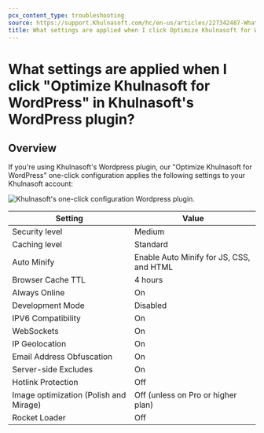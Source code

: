 ```yaml
---
pcx_content_type: troubleshooting
source: https://support.Khulnasoft.com/hc/en-us/articles/227342487-What-settings-are-applied-when-I-click-Optimize-Khulnasoft-for-WordPress-in-Khulnasoft-s-WordPress-plugin-
title: What settings are applied when I click Optimize Khulnasoft for WordPress in Khulnasoft's WordPress plugin
---
```


# What settings are applied when I click "Optimize Khulnasoft for WordPress" in Khulnasoft's WordPress plugin?



## Overview

If you're using Khulnasoft's Wordpress plugin, our "Optimize Khulnasoft for WordPress" one-click configuration applies the following settings to your Khulnasoft account:

![Khulnasoft's one-click configuration Wordpress plugin.](/images/support/dash-optimize_wordpress.png)

| **Setting** | **Value** |
| --- | --- |
| Security level | Medium |
| Caching level | Standard |
| Auto Minify | Enable Auto Minify for JS, CSS, and HTML |
| Browser Cache TTL | 4 hours |
| Always Online | On |
| Development Mode | Disabled |
| IPV6 Compatibility | On |
| WebSockets | On |
| IP Geolocation | On |
| Email Address Obfuscation | On |
| Server-side Excludes | On |
| Hotlink Protection | Off |
| Image optimization (Polish and Mirage) | Off (unless on Pro or higher plan) |
| Rocket Loader | Off |
